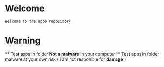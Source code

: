 # Welcome
    Welcome to the apps repository
# Warning
**    Test apps in folder **Not a malware** in your computer 
**    Test apps in folder malware at your own risk ( i am not responible for **damage** )